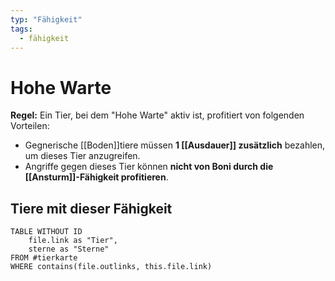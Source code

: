 ```yaml
---
typ: "Fähigkeit"
tags:
  - fähigkeit
---
```


# Hohe Warte
**Regel:**  Ein Tier, bei dem "Hohe Warte" aktiv ist, profitiert von folgenden Vorteilen:
- Gegnerische [[Boden]]tiere müssen **1 [[Ausdauer]] zusätzlich** bezahlen, um dieses Tier anzugreifen.
- Angriffe gegen dieses Tier können **nicht von Boni durch die [[Ansturm]]-Fähigkeit profitieren**.


## Tiere mit dieser Fähigkeit  

```dataview
TABLE WITHOUT ID   
	file.link as "Tier",   
	sterne as "Sterne" 
FROM #tierkarte
WHERE contains(file.outlinks, this.file.link)
````



